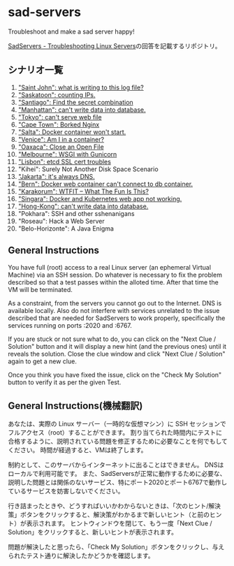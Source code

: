 # sad-servers
Troubleshoot and make a sad server happy!

[SadServers - Troubleshooting Linux Servers](https://sadservers.com/)の回答を記載するリポジトリ。


## シナリオ一覧

1. ["Saint John": what is writing to this log file?](SaintJohn_what-is-writing-to-this-log-file.md)
1. ["Saskatoon": counting IPs.](Saskatoon_counting-ips.md)
1. ["Santiago": Find the secret combination](Santiago_find-the-secret-combination.md)
1. ["Manhattan": can't write data into database.](Manhattan_cant-write-data-into-database)
1. ["Tokyo": can't serve web file](Tokyo_cant-serve-web-file.md)
1. ["Cape Town": Borked Nginx](CapeTown_borked-nginx.md)
1. ["Salta": Docker container won't start.](Salta_docker-container-wont-start.md)
1. ["Venice": Am I in a container?](Venice_am-i-in-a-container.md)
1. ["Oaxaca": Close an Open File](Oaxaca_close-an-open-file.md)
1. ["Melbourne": WSGI with Gunicorn](Melbourne_wsgi-with-gunicorn.md)
1. ["Lisbon": etcd SSL cert troubles](Lisbon_etcd-ssl-cert-troubles.md)
1. "Kihei": Surely Not Another Disk Space Scenario
1. ["Jakarta": it's always DNS.](Jakarta_its-always-dns.md)
1. ["Bern": Docker web container can't connect to db container.](Bern_docker-web-container-cant-connect-to-db-container.md)
1. ["Karakorum": WTFIT – What The Fun Is This?](Karakorum_wtfit–what-the-fun-is-this.md)
1. ["Singara": Docker and Kubernetes web app not working.](Singara_docker-and-kubernetes-web-app-not-working.md)
1. ["Hong-Kong": can't write data into database.](Hong-Kong_cant-write-data-into-database.md)
1. "Pokhara": SSH and other sshenanigans
1. "Roseau": Hack a Web Server
1. "Belo-Horizonte": A Java Enigma


## General Instructions
You have full (root) access to a real Linux server (an ephemeral Virtual Machine) via an SSH session.
Do whatever is necessary to fix the problem described so that a test passes within the alloted time.
After that time the VM will be terminated.

As a constraint, from the servers you cannot go out to the Internet.
DNS is available locally.
Also do not interfere with services unrelated to the issue described that are needed for SadServers to work properly, specifically the services running on ports :2020 and :6767.

If you are stuck or not sure what to do, you can click on the "Next Clue / Solution" button and it will display a new hint (and the previous ones) until it reveals the solution.
Close the clue window and click "Next Clue / Solution" again to get a new clue.

Once you think you have fixed the issue, click on the "Check My Solution" button to verify it as per the given Test.


## General Instructions(機械翻訳)
あなたは、実際の Linux サーバー（一時的な仮想マシン）に SSH セッションでフルアクセス（root）することができます。
割り当てられた時間内にテストに合格するように、説明されている問題を修正するために必要なことを何でもしてください。
時間が経過すると、VMは終了します。

制約として、このサーバからインターネットに出ることはできません。
DNSはローカルで利用可能です。
また、SadServersが正常に動作するために必要な、説明した問題とは関係のないサービス、特にポート2020とポート6767で動作しているサービスを妨害しないでください。

行き詰まったときや、どうすればいいかわからないときは、「次のヒント/解決策」ボタンをクリックすると、解決策がわかるまで新しいヒント（と前のヒント）が表示されます。
ヒントウィンドウを閉じて、もう一度「Next Clue / Solution」をクリックすると、新しいヒントが表示されます。

問題が解決したと思ったら、「Check My Solution」ボタンをクリックし、与えられたテスト通りに解決したかどうかを確認します。

